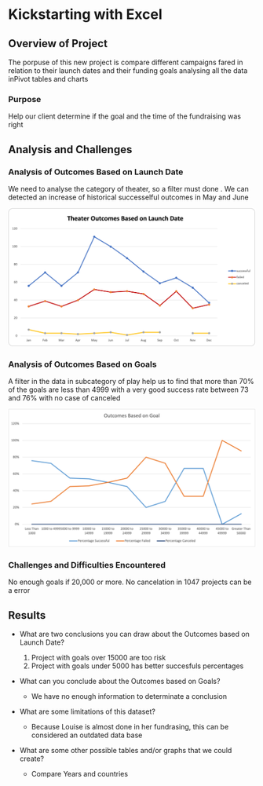 # Kickstarting with Excel

## **Overview of Project**


The porpuse of this new project is compare different campaigns fared in relation to their launch dates and their funding goals analysing all the data inPivot tables and charts 


### Purpose

Help our client determine if the goal and the time of the fundraising was right

## Analysis and Challenges


### Analysis of Outcomes Based on Launch Date

We need to analyse the category  of theater, so a filter must done . We can detected an increase of historical successelful outcomes in May and June

![Graph](resources/Theater_Outcomes_vs_Launch.png)

### Analysis of Outcomes Based on Goals

A filter in the data in subcategory of play help us to find that more than 70% of the goals are less than 4999 with a very good success rate between 73 and 76% with  no case of canceled

![Graph](resources/Outcomes_vs_Goals.png)

### Challenges and Difficulties Encountered

No enough goals if 20,000 or more. No cancelation in 1047 projects can be a error 

## Results

- What are two conclusions you can draw about the Outcomes based on Launch Date?
	1. Project with goals over 15000 are too risk
	2. Project with goals under 5000 has better succesfuls percentages

- What can you conclude about the Outcomes based on Goals?
	- We have no enough information to determinate a conclusion

- What are some limitations of this dataset?
	- Because Louise is almost done in her fundrasing, this can be considered an outdated data base

- What are some other possible tables and/or graphs that we could create?
	- Compare Years and countries
